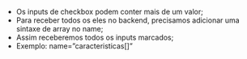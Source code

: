 * Os inputs de checkbox podem conter mais de um valor;
* Para receber todos os eles no backend, precisamos adicionar uma sintaxe de array no name;
* Assim receberemos todos os inputs marcados;
* Exemplo: name=”caracteristicas[]”